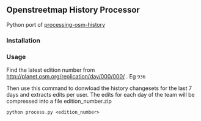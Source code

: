 ## Openstreetmap History Processor
Python port of [processing-osm-history](https://github.com/Rub21/processing-osm-history/)

### Installation

### Usage
Find the latest edition number from http://planet.osm.org/replication/day/000/000/ . Eg `936`

Then use this command to donwload the history changesets for the last 7 days and extracts edits per user. The edits for each day of the team will be compressed into a file edition_number.zip

```python process.py <edition_number>```
